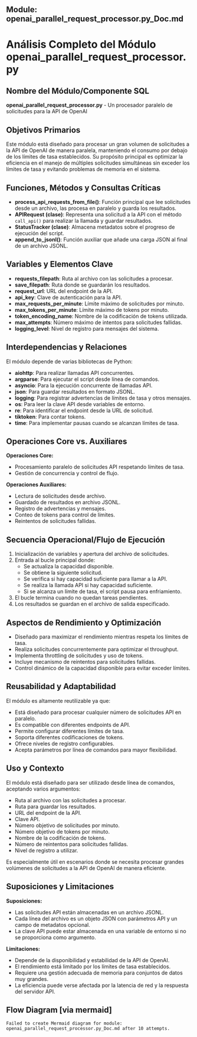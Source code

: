 ## Module: openai_parallel_request_processor.py_Doc.md

# Análisis Completo del Módulo openai_parallel_request_processor.py

## Nombre del Módulo/Componente SQL
**openai_parallel_request_processor.py** - Un procesador paralelo de solicitudes para la API de OpenAI

## Objetivos Primarios
Este módulo está diseñado para procesar un gran volumen de solicitudes a la API de OpenAI de manera paralela, manteniendo el consumo por debajo de los límites de tasa establecidos. Su propósito principal es optimizar la eficiencia en el manejo de múltiples solicitudes simultáneas sin exceder los límites de tasa y evitando problemas de memoria en el sistema.

## Funciones, Métodos y Consultas Críticas
- **process_api_requests_from_file()**: Función principal que lee solicitudes desde un archivo, las procesa en paralelo y guarda los resultados.
- **APIRequest (clase)**: Representa una solicitud a la API con el método `call_api()` para realizar la llamada y guardar resultados.
- **StatusTracker (clase)**: Almacena metadatos sobre el progreso de ejecución del script.
- **append_to_jsonl()**: Función auxiliar que añade una carga JSON al final de un archivo JSONL.

## Variables y Elementos Clave
- **requests_filepath**: Ruta al archivo con las solicitudes a procesar.
- **save_filepath**: Ruta donde se guardarán los resultados.
- **request_url**: URL del endpoint de la API.
- **api_key**: Clave de autenticación para la API.
- **max_requests_per_minute**: Límite máximo de solicitudes por minuto.
- **max_tokens_per_minute**: Límite máximo de tokens por minuto.
- **token_encoding_name**: Nombre de la codificación de tokens utilizada.
- **max_attempts**: Número máximo de intentos para solicitudes fallidas.
- **logging_level**: Nivel de registro para mensajes del sistema.

## Interdependencias y Relaciones
El módulo depende de varias bibliotecas de Python:
- **aiohttp**: Para realizar llamadas API concurrentes.
- **argparse**: Para ejecutar el script desde línea de comandos.
- **asyncio**: Para la ejecución concurrente de llamadas API.
- **json**: Para guardar resultados en formato JSONL.
- **logging**: Para registrar advertencias de límites de tasa y otros mensajes.
- **os**: Para leer la clave API desde variables de entorno.
- **re**: Para identificar el endpoint desde la URL de solicitud.
- **tiktoken**: Para contar tokens.
- **time**: Para implementar pausas cuando se alcanzan límites de tasa.

## Operaciones Core vs. Auxiliares
**Operaciones Core:**
- Procesamiento paralelo de solicitudes API respetando límites de tasa.
- Gestión de concurrencia y control de flujo.

**Operaciones Auxiliares:**
- Lectura de solicitudes desde archivo.
- Guardado de resultados en archivo JSONL.
- Registro de advertencias y mensajes.
- Conteo de tokens para control de límites.
- Reintentos de solicitudes fallidas.

## Secuencia Operacional/Flujo de Ejecución
1. Inicialización de variables y apertura del archivo de solicitudes.
2. Entrada al bucle principal donde:
   - Se actualiza la capacidad disponible.
   - Se obtiene la siguiente solicitud.
   - Se verifica si hay capacidad suficiente para llamar a la API.
   - Se realiza la llamada API si hay capacidad suficiente.
   - Si se alcanza un límite de tasa, el script pausa para enfriamiento.
3. El bucle termina cuando no quedan tareas pendientes.
4. Los resultados se guardan en el archivo de salida especificado.

## Aspectos de Rendimiento y Optimización
- Diseñado para maximizar el rendimiento mientras respeta los límites de tasa.
- Realiza solicitudes concurrentemente para optimizar el throughput.
- Implementa throttling de solicitudes y uso de tokens.
- Incluye mecanismo de reintentos para solicitudes fallidas.
- Control dinámico de la capacidad disponible para evitar exceder límites.

## Reusabilidad y Adaptabilidad
El módulo es altamente reutilizable ya que:
- Está diseñado para procesar cualquier número de solicitudes API en paralelo.
- Es compatible con diferentes endpoints de API.
- Permite configurar diferentes límites de tasa.
- Soporta diferentes codificaciones de tokens.
- Ofrece niveles de registro configurables.
- Acepta parámetros por línea de comandos para mayor flexibilidad.

## Uso y Contexto
El módulo está diseñado para ser utilizado desde línea de comandos, aceptando varios argumentos:
- Ruta al archivo con las solicitudes a procesar.
- Ruta para guardar los resultados.
- URL del endpoint de la API.
- Clave API.
- Número objetivo de solicitudes por minuto.
- Número objetivo de tokens por minuto.
- Nombre de la codificación de tokens.
- Número de reintentos para solicitudes fallidas.
- Nivel de registro a utilizar.

Es especialmente útil en escenarios donde se necesita procesar grandes volúmenes de solicitudes a la API de OpenAI de manera eficiente.

## Suposiciones y Limitaciones
**Suposiciones:**
- Las solicitudes API están almacenadas en un archivo JSONL.
- Cada línea del archivo es un objeto JSON con parámetros API y un campo de metadatos opcional.
- La clave API puede estar almacenada en una variable de entorno si no se proporciona como argumento.

**Limitaciones:**
- Depende de la disponibilidad y estabilidad de la API de OpenAI.
- El rendimiento está limitado por los límites de tasa establecidos.
- Requiere una gestión adecuada de memoria para conjuntos de datos muy grandes.
- La eficiencia puede verse afectada por la latencia de red y la respuesta del servidor API.
## Flow Diagram [via mermaid]
```mermaid
Failed to create Mermaid diagram for module: openai_parallel_request_processor.py_Doc.md after 10 attempts.
```

